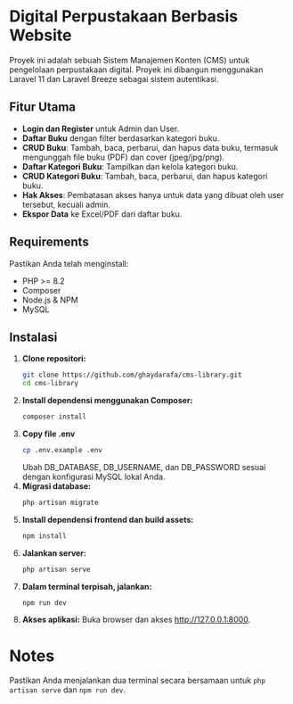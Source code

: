 # Digital Perpustakaan Berbasis Website

Proyek ini adalah sebuah Sistem Manajemen Konten (CMS) untuk pengelolaan perpustakaan digital. Proyek ini dibangun menggunakan Laravel 11 dan Laravel Breeze sebagai sistem autentikasi.

## Fitur Utama
- **Login dan Register** untuk Admin dan User.
- **Daftar Buku** dengan filter berdasarkan kategori buku.
- **CRUD Buku**: Tambah, baca, perbarui, dan hapus data buku, termasuk mengunggah file buku (PDF) dan cover (jpeg/jpg/png).
- **Daftar Kategori Buku**: Tampilkan dan kelola kategori buku.
- **CRUD Kategori Buku**: Tambah, baca, perbarui, dan hapus kategori buku.
- **Hak Akses**: Pembatasan akses hanya untuk data yang dibuat oleh user tersebut, kecuali admin.
- **Ekspor Data** ke Excel/PDF dari daftar buku.

## Requirements
Pastikan Anda telah menginstall:
- PHP >= 8.2
- Composer
- Node.js & NPM
- MySQL

## Instalasi

1. **Clone repositori:**
   ```bash
   git clone https://github.com/ghaydarafa/cms-library.git
   cd cms-library
2. **Install dependensi menggunakan Composer:**
   ```bash
   composer install
3. **Copy file .env**
   ```bash
   cp .env.example .env
   ```
   Ubah DB_DATABASE, DB_USERNAME, dan DB_PASSWORD sesuai dengan konfigurasi MySQL lokal Anda.
4. **Migrasi database:**
   ```bash
   php artisan migrate
5. **Install dependensi frontend dan build assets:**
   ```bash
   npm install
6. **Jalankan server:**
   ```bash
   php artisan serve
7. **Dalam terminal terpisah, jalankan:**
   ```bash
   npm run dev
8. **Akses aplikasi:**
   Buka browser dan akses http://127.0.0.1:8000.

# Notes
Pastikan Anda menjalankan dua terminal secara bersamaan untuk ```php artisan serve``` dan ```npm run dev```.
